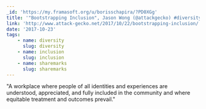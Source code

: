 ```yaml
---
_id: 'https://my.framasoft.org/u/borisschapira/?PD0XGg'
title: '"Bootstrapping Inclusion", Jason Wong (@attackgecko) #diversity'
link: 'http://www.attack-gecko.net/2017/10/22/bootstrapping-inclusion/'
date: '2017-10-23'
tags:
    - name: diversity
      slug: diversity
    - name: inclusion
      slug: inclusion
    - name: sharemarks
      slug: sharemarks
---
```


<div class="markdown"><p>&quot;A workplace where people of all identities and experiences are understood, appreciated, and fully included in the community and where equitable treatment and outcomes prevail.&quot;
</p></div>
